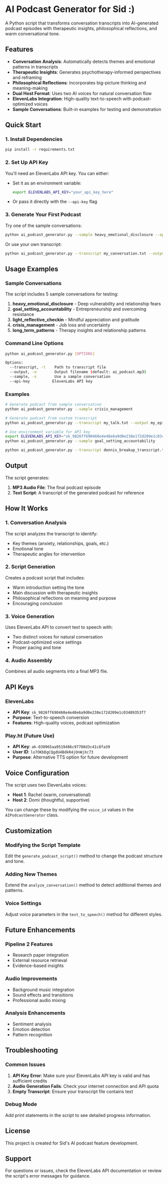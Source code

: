 # AI Podcast Generator for Sid :)

A Python script that transforms conversation transcripts into AI-generated podcast episodes with therapeutic insights, philosophical reflections, and warm conversational tone.

## Features

- **Conversation Analysis**: Automatically detects themes and emotional patterns in transcripts
- **Therapeutic Insights**: Generates psychotherapy-informed perspectives and reframing
- **Philosophical Reflections**: Incorporates big-picture thinking and meaning-making
- **Dual Host Format**: Uses two AI voices for natural conversation flow
- **ElevenLabs Integration**: High-quality text-to-speech with podcast-optimized voices
- **Sample Conversations**: Built-in examples for testing and demonstration

## Quick Start

### 1. Install Dependencies

```bash
pip install -r requirements.txt
```

### 2. Set Up API Key

You'll need an ElevenLabs API key. You can either:

- Set it as an environment variable:
  ```bash
  export ELEVENLABS_API_KEY="your_api_key_here"
  ```
- Or pass it directly with the `--api-key` flag

### 3. Generate Your First Podcast

Try one of the sample conversations:

```bash
python ai_podcast_generator.py --sample heavy_emotional_disclosure --api-key "your_api_key_here"
```

Or use your own transcript:

```bash
python ai_podcast_generator.py --transcript my_conversation.txt --output my_podcast.mp3 --api-key "your_api_key_here"
```

## Usage Examples

### Sample Conversations

The script includes 5 sample conversations for testing:

1. **heavy_emotional_disclosure** - Deep vulnerability and relationship fears
2. **goal_setting_accountability** - Entrepreneurship and overcoming resistance
3. **light_reflective_checkin** - Mindful appreciation and gratitude
4. **crisis_management** - Job loss and uncertainty
5. **long_term_patterns** - Therapy insights and relationship patterns

### Command Line Options

```bash
python ai_podcast_generator.py [OPTIONS]

Options:
  --transcript, -t    Path to transcript file
  --output, -o        Output filename (default: ai_podcast.mp3)
  --sample, -s        Use a sample conversation
  --api-key          ElevenLabs API key
```

### Examples

```bash
# Generate podcast from sample conversation
python ai_podcast_generator.py --sample crisis_management

# Generate podcast from custom transcript
python ai_podcast_generator.py --transcript my_talk.txt --output my_episode.mp3

# Use environment variable for API key
export ELEVENLABS_API_KEY="sk_9826ff690460e4e48e6a9d0e238e172d209e1c03489353f7"
python ai_podcast_generator.py --sample goal_setting_accountability

python ai_podcast_generator.py --transcript dennis_breakup_transcript.txt --output dennis_breakup_podcast.mp3

```

## Output

The script generates:

1. **MP3 Audio File**: The final podcast episode
2. **Text Script**: A transcript of the generated podcast for reference

## How It Works

### 1. Conversation Analysis
The script analyzes the transcript to identify:
- Key themes (anxiety, relationships, goals, etc.)
- Emotional tone
- Therapeutic angles for intervention

### 2. Script Generation
Creates a podcast script that includes:
- Warm introduction setting the tone
- Main discussion with therapeutic insights
- Philosophical reflections on meaning and purpose
- Encouraging conclusion

### 3. Voice Generation
Uses ElevenLabs API to convert text to speech with:
- Two distinct voices for natural conversation
- Podcast-optimized voice settings
- Proper pacing and tone

### 4. Audio Assembly
Combines all audio segments into a final MP3 file.

## API Keys

### ElevenLabs
- **API Key**: `sk_9826ff690460e4e48e6a9d0e238e172d209e1c03489353f7`
- **Purpose**: Text-to-speech conversion
- **Features**: High-quality voices, podcast optimization

### Play.ht (Future Use)
- **API Key**: `ak-030965aa9519486c97708d3c41c8fa39`
- **User ID**: `lo7OKbDgCQgdU4BdkR4jOnWjXc73`
- **Purpose**: Alternative TTS option for future development

## Voice Configuration

The script uses two ElevenLabs voices:
- **Host 1**: Rachel (warm, conversational)
- **Host 2**: Domi (thoughtful, supportive)

You can change these by modifying the `voice_id` values in the `AIPodcastGenerator` class.

## Customization

### Modifying the Script Template
Edit the `generate_podcast_script()` method to change the podcast structure and tone.

### Adding New Themes
Extend the `analyze_conversation()` method to detect additional themes and patterns.

### Voice Settings
Adjust voice parameters in the `text_to_speech()` method for different styles.

## Future Enhancements

### Pipeline 2 Features
- Research paper integration
- External resource retrieval
- Evidence-based insights

### Audio Improvements
- Background music integration
- Sound effects and transitions
- Professional audio mixing

### Analysis Enhancements
- Sentiment analysis
- Emotion detection
- Pattern recognition

## Troubleshooting

### Common Issues

1. **API Key Error**: Make sure your ElevenLabs API key is valid and has sufficient credits
2. **Audio Generation Fails**: Check your internet connection and API quota
3. **Empty Transcript**: Ensure your transcript file contains text

### Debug Mode
Add print statements in the script to see detailed progress information.

## License

This project is created for Sid's AI podcast feature development.

## Support

For questions or issues, check the ElevenLabs API documentation or review the script's error messages for guidance. 
